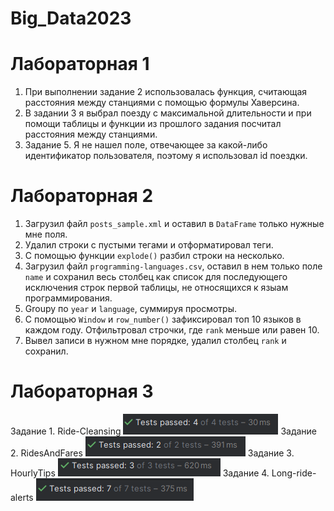 # Big_Data2023

# Лабораторная 1

1. При выполнении задание 2 использовалась функция, считающая расстояния между станциями с помощью формулы Хаверсина.
2. В задании 3 я выбрал поезду с максимальной длительности и при помощи таблицы и функции из прошлого задания посчитал расстояния между станциями.
3. Задание 5. Я не нашел поле, отвечающее за какой-либо идентификатор пользователя, поэтому я использовал id поездки.

# Лабораторная 2

1. Загрузил файл ```posts_sample.xml``` и оставил в ```DataFrame``` только нужные мне поля.
2. Удалил строки с пустыми тегами и отформатировал теги.
3. С помощью функции ```explode()``` разбил строки на несколько.
4. Загрузил файл ```programming-languages.csv```, оставил в нем только поле ```name``` и сохранил весь столбец как список для последующего исключения строк первой таблицы, не относящихся к языам программирования.
5. Groupy по ```year``` и ```language```, суммируя просмотры.
6. С помощью ```Window``` и ```row_number()``` зафиксировал топ 10 языков в каждом году. Отфильтровал строчки, где ```rank``` меньше или равен 10.
7. Вывел записи в нужном мне порядке, удалил столбец ```rank``` и сохранил.

# Лабораторная 3

Задание 1. Ride-Cleansing
![Task1](1.png)
Задание 2. RidesAndFares
![Task2](2.png)
Задание 3. HourlyTips
![Task3](3.png)
Задание 4. Long-ride-alerts
![Task4](4.png)
